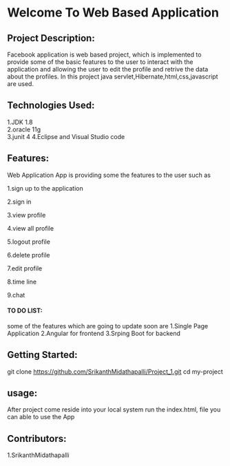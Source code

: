 # Welcome To Web Based Application
## Project Description:
Facebook application is web based  project, which is implemented to provide some of the basic features to the user to interact with the application and allowing the user to 
edit the profile and retrive the data about the profiles. In this project java servlet,Hibernate,html,css,javascript are used.
## Technologies Used:
1.JDK 1.8  
2.oracle 11g  
3.junit 4
4.Eclipse and Visual Studio code
## Features:
Web Application App is providing some the features to the user such as

1.sign up to the application

2.sign in

3.view profile

4.view all profile

5.logout profile

6.delete profile

7.edit profile

8.time line

9.chat

#### TO DO LIST:
some of the features which are going to update soon are 
1.Single Page Application
2.Angular for frontend
3.Srping Boot for backend
##  Getting Started:
git clone https://github.com/SrikanthMidathapalli/Project_1.git
cd my-project 
## usage:
After project come reside into your local system 
run the index.html, file you can able to use the App
## Contributors:
1.SrikanthMidathapalli

